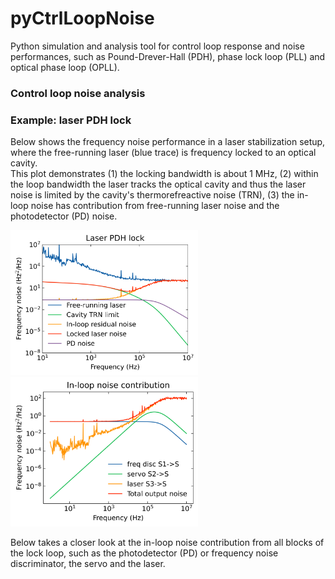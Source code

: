 # pyCtrlLoopNoise
Python simulation and analysis tool for control loop response and noise performances, 
such as Pound-Drever-Hall (PDH), phase lock loop (PLL) and optical phase loop (OPLL).

### Control loop noise analysis

### Example: laser PDH lock 
Below shows the frequency noise performance in a laser stabilization setup, where 
the free-running laser (blue trace) is frequency locked to an optical cavity. <br>
This plot demonstrates (1) the locking bandwidth is about 1 MHz, (2) within the loop bandwidth 
the laser tracks the optical cavity and thus the laser noise is limited by the cavity's
thermorefreactive noise (TRN), (3) the in-loop noise has contribution from free-running laser
noise and the photodetector (PD) noise.

<img src="notebook/laser_pdh_lock.png" width="300"/> <img src="notebook/laser_pdh_lock_inloop.png" width="300"/>

Below takes a closer look at the in-loop noise contribution from all blocks of the lock loop, such as
the photodetector (PD) or frequency noise discriminator, the servo and the laser.

